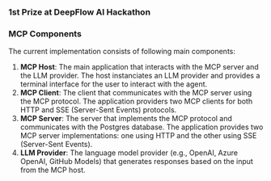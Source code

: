 ### 1st Prize at DeepFlow AI Hackathon

### MCP Components

The current implementation consists of following main components:

1. **MCP Host**: The main application that interacts with the MCP server and the LLM provider. The host instanciates an LLM provider and provides a terminal interface for the user to interact with the agent.
2. **MCP Client**: The client that communicates with the MCP server using the MCP protocol. The application providers two MCP clients for both HTTP and SSE (Server-Sent Events) protocols.
3. **MCP Server**: The server that implements the MCP protocol and communicates with the Postgres database. The application provides two MCP server implementations: one using HTTP and the other using SSE (Server-Sent Events).
4. **LLM Provider**: The language model provider (e.g., OpenAI, Azure OpenAI, GitHub Models) that generates responses based on the input from the MCP host.
